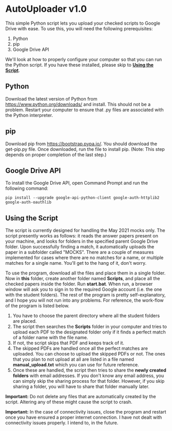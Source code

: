 # AutoUploader v1.0

This simple Python script lets you upload your checked scripts to Google Drive with ease. To use this, you will need the following prerequisites:

1. Python
2. pip
3. Google Drive API

We'll look at how to properly configure your computer so that you can run the Python script. If you have these installed, please skip to [**Using the Script**](#using-the-script).

## Python ##
Download the latest version of Python from https://www.python.org/downloads/ and install. This should not be a problem. Restart your computer to ensure that .py files are associated with the Python interpreter.

## pip ##
Download pip from https://bootstrap.pypa.io/. You should download the get-pip.py file. Once downloaded, run the file to install pip. (Note: This step depends on proper completion of the last step.)

## Google Drive API ##
To install the Google Drive API, open Command Prompt and run the following command:
```
pip install --upgrade google-api-python-client google-auth-httplib2 google-auth-oauthlib
```

## Using the Script ##
The script is currently designed for handling the May 2021 mocks only. The script presently works as follows: it reads the answer papers present on your machine, and looks for folders in the specified parent Google Drive folder. Upon successfully finding a match, it automatically uploads the paper in a subfolder called "MOCKS". There are a couple of measures implemented for cases where there are no matches for a name, or multiple matches for a single name. You'll get to the hang of it, don't worry.

To use the program, download all the files and place them in a single folder. Now in **this** folder, create another folder named **Scripts**, and place all the checked papers inside the folder. Run **start.bat**. When run, a browser window will ask you to sign in to the required Google account (i.e. the one with the student folders). The rest of the program is pretty self-explanatory, and I hope you will not run into any problems. For reference, the work-flow of the program is listed below.

1. You have to choose the parent directory where all the student folders are placed.
2. The script then searches the **Scripts** folder in your computer and tries to upload each PDF to the designated folder only if it finds a perfect match of a folder name with the file name.
3. If not, the script skips that PDF and keeps track of it.
4. The skipped PDFs are handled once all the perfect matches are uploaded. You can choose to upload the skipped PDFs or not. The ones that you plan to not upload at all are listed in a file named **manual_upload.txt** which you can use for future reference.
5. Once these are handled, the script then tries to share the **newly created folders** with email addresses. If you don't know any email address, you can simply skip the sharing process for that folder. However, if you skip sharing a folder, you will have to share that folder manually later.

**Important:** Do not delete any files that are automatically created by the script. Altering any of these might cause the script to crash.

**Important:** In the case of connectivity issues, close the program and restart once you have ensured a proper internet connection. I have not dealt with connectivity issues properly. I intend to, in the future.
